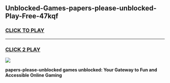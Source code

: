 
## Unblocked-Games-papers-please-unblocked-Play-Free-47kqf
<h3>
<a href="https://premium76.site?title=papers-please-unblocked&ref=18A">CLICK TO PLAY</a></h3>
<hr>

<h3>
<a href="https://premium76.site?title=papers-please-unblocked&ref=18A">CLICK 2 PLAY</a>
  
</h3>

<a href="https://premium76.site?title=papers-please-unblocked&ref=18A"><img src="https://clearcache.store/games.png"></a>


**papers-please-unblocked games unblocked: Your Gateway to Fun and Accessible Online Gaming**
